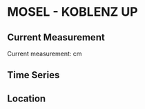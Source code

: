 # MOSEL - KOBLENZ UP

## Current Measurement

Current measurement: <Value topic="rivers/pegel-online/MOSEL/KOBLENZ_UP/measurementValue"/> cm

## Time Series

<TimeSeries topic="rivers/pegel-online/MOSEL/KOBLENZ_UP/measurementValue" period="week" />

## Location

<WorldMap>
  <Marker lat="50.36683233854213" lon="7.583151547037507" labelTopic="rivers/pegel-online/MOSEL/KOBLENZ_UP" />
</WorldMap>
